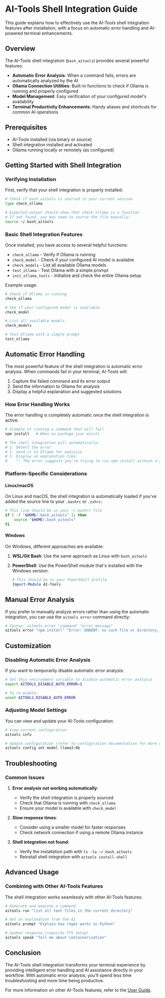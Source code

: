 # AI-Tools Shell Integration Guide

This guide explains how to effectively use the AI-Tools shell integration features after installation, with a focus on automatic error handling and AI-powered terminal enhancements.

## Overview

The AI-Tools shell integration (`bash_aitools`) provides several powerful features:

- **Automatic Error Analysis**: When a command fails, errors are automatically analyzed by the AI
- **Ollama Connection Utilities**: Built-in functions to check if Ollama is running and properly configured
- **Model Management**: Easy verification of your configured model's availability
- **Terminal Productivity Enhancements**: Handy aliases and shortcuts for common AI operations

## Prerequisites

- AI-Tools installed (via binary or source)
- Shell integration installed and activated
- Ollama running locally or remotely (as configured)

## Getting Started with Shell Integration

### Verifying Installation

First, verify that your shell integration is properly installed:

```bash
# Check if bash_aitools is sourced in your current session
type check_ollama

# Expected output should show that check_ollama is a function
# If not found, you may need to source the file manually:
source ~/.bash_aitools
```

### Basic Shell Integration Features

Once installed, you have access to several helpful functions:

- `check_ollama` - Verify if Ollama is running
- `check_model` - Check if your configured AI model is available
- `check_models` - List all available Ollama models
- `test_ollama` - Test Ollama with a simple prompt
- `init_ollama_tools` - Initialize and check the entire Ollama setup

Example usage:

```bash
# Check if Ollama is running
check_ollama

# See if your configured model is available
check_model

# List all available models
check_models

# Test Ollama with a simple prompt
test_ollama
```

## Automatic Error Handling

The most powerful feature of the shell integration is automatic error analysis. When commands fail in your terminal, AI-Tools will:

1. Capture the failed command and its error output
2. Send the information to Ollama for analysis
3. Display a helpful explanation and suggested solutions

### How Error Handling Works

The error handling is completely automatic once the shell integration is active:

```bash
# Example of running a command that will fail
npm install   # When no package.json exists

# The shell integration will automatically:
# 1. Detect the error
# 2. Send it to Ollama for analysis
# 3. Display an explanation like:
#    "💡 The error suggests you're trying to run npm install without a package.json file..."
```

### Platform-Specific Considerations

#### Linux/macOS

On Linux and macOS, the shell integration is automatically loaded if you've added the source line to your `.bashrc` or `.zshrc`:

```bash
# This line should be in your ~/.bashrc file
if [ -f "$HOME/.bash_aitools" ]; then
    source "$HOME/.bash_aitools"
fi
```

#### Windows

On Windows, different approaches are available:

1. **WSL/Git Bash**: Use the same approach as Linux with `bash_aitools`

2. **PowerShell**: Use the PowerShell module that's installed with the Windows version:
   ```powershell
   # This should be in your PowerShell profile
   Import-Module AI-Tools
   ```

## Manual Error Analysis

If you prefer to manually analyze errors rather than using the automatic integration, you can use the `aitools error` command directly:

```bash
# Syntax: aitools error "command" "error message"
aitools error "npm install" "Error: ENOENT: no such file or directory, open 'package.json'"
```

## Customization

### Disabling Automatic Error Analysis

If you want to temporarily disable automatic error analysis:

```bash
# Set this environment variable to disable automatic error analysis
export AITOOLS_DISABLE_AUTO_ERROR=1

# To re-enable:
unset AITOOLS_DISABLE_AUTO_ERROR
```

### Adjusting Model Settings

You can view and update your AI-Tools configuration:

```bash
# View current configuration
aitools info

# Update configuration (refer to configuration documentation for more details)
aitools config set model llama3:8b
```

## Troubleshooting

### Common Issues

1. **Error analysis not working automatically**:
   - Verify the shell integration is properly sourced
   - Check that Ollama is running with `check_ollama`
   - Ensure your model is available with `check_model`

2. **Slow response times**:
   - Consider using a smaller model for faster responses
   - Check network connection if using a remote Ollama instance

3. **Shell integration not found**:
   - Verify the installation path with `ls -la ~/.bash_aitools`
   - Reinstall shell integration with `aitools install-shell`

## Advanced Usage

### Combining with Other AI-Tools Features

The shell integration works seamlessly with other AI-Tools features:

```bash
# Generate and execute a command
aitools run "list all text files in the current directory"

# Get an explanation from the AI
aitools prompt "Explain how regex works in Python"

# Spoken response (requires TTS setup)
aitools speak "Tell me about containerization"
```

## Conclusion

The AI-Tools shell integration transforms your terminal experience by providing intelligent error handling and AI assistance directly in your workflow. With automatic error analysis, you'll spend less time troubleshooting and more time being productive.

For more information on other AI-Tools features, refer to the [User Guide](user_guide.md).
